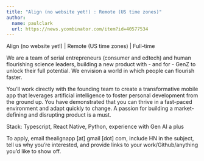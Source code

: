 ```yaml
---
title: "Align (no website yet!) : Remote (US time zones)"
author:
  name: paulclark
  url: https://news.ycombinator.com/item?id=40577534
---
```

Align (no website yet!) | Remote (US time zones) | Full-time

We are a team of serial entrepreneurs (consumer and edtech) and human flourishing science leaders, building a new product with - and for - GenZ to unlock their full potential. We envision a world in which people can flourish faster.

You’ll work directly with the founding team to create a transformative mobile app that leverages artificial intelligence to foster personal development from the ground up. You have demonstrated that you can thrive in a fast-paced environment and adapt quickly to change. A passion for building a market-defining and disrupting product is a must.

Stack: Typescript, React Native, Python, experience with Gen AI a plus

To apply, email thealignapp [at] gmail [dot] com, include HN in the subject, tell us why you’re interested, and provide links to your work&#x2F;Github&#x2F;anything you’d like to show off.
